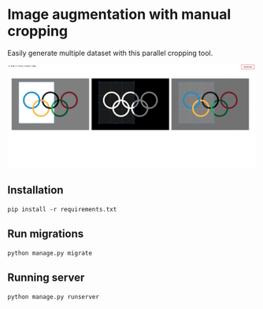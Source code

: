 # Image augmentation with manual cropping

Easily generate multiple dataset with this parallel cropping tool.

<img alt="demo" src="demo.png">

## Installation

`pip install -r requirements.txt`

## Run migrations
`python manage.py migrate`

## Running server

`python manage.py runserver`

